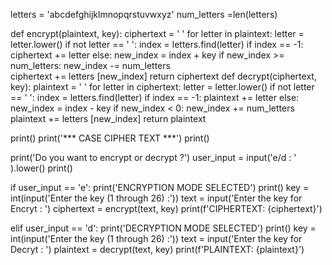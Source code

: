 letters = 'abcdefghijklmnopqrstuvwxyz'
num_letters =len(letters)

def encrypt(plaintext, key):
    ciphertext = ' '
    for letter in plaintext:
        letter = letter.lower()
        if not letter == ' ':
            index = letters.find(letter)
            if index == -1:
                ciphertext += letter
            else:
                new_index = index + key
                if new_index >= num_letters:
                    new_index -= num_letters    
                ciphertext += letters [new_index] 
    return ciphertext
def decrypt(ciphertext, key):
    plaintext = ' '
    for letter in ciphertext:
        letter = letter.lower()
        if not letter == ' ':
            index = letters.find(letter)
            if index == -1:
                plaintext += letter
            else:
                new_index = index - key
                if new_index < 0:
                    new_index += num_letters    
                plaintext += letters [new_index] 
    return plaintext

print()
print('*** CASE CIPHER TEXT ***')
print()

print('Do you want to encrypt or decrypt ?')
user_input = input('e/d : ' ).lower()
print()

if user_input == 'e':
    print('ENCRYPTION MODE SELECTED')
    print()
    key = int(input('Enter the key (1 through 26) :'))
    text = input('Enter the key for Encryt : ')
    ciphertext = encrypt(text, key)
    print(f'CIPHERTEXT: {ciphertext}')

elif user_input == 'd':
    print('DECRYPTION MODE SELECTED')
    print()
    key = int(input('Enter the key (1 through 26) :'))
    text = input('Enter the key for Decryt : ')
    plaintext = decrypt(text, key)
    print(f'PLAINTEXT: {plaintext}')
